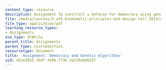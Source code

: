 ```yaml
---
content_type: resource
description: Assignment to construct a defense for democracy using genetic algorithms.
file: /media/courses/2-a35-biomimetic-principles-and-design-fall-2013/d83e201526df3498f7363a236a9d619f_MIT2_A35F13_assignment_8.pdf
file_type: application/pdf
learning_resource_types:
- Assignments
ocw_type: OCWFile
parent_title: Assignments
parent_type: CourseSection
resourcetype: Document
title: 'Assignment: Democracy and Genetic Algorithms'
uid: d83e2015-26df-3498-f736-3a236a9d619f
---
```

